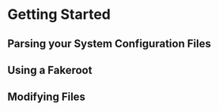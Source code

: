 # Getting Started #

## Parsing your System Configuration Files ##


## Using a Fakeroot ##


## Modifying Files ##


